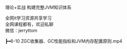 理论+实战 构建完整JVM知识体系

全网it学习资源共享学习<br>全网课程都有，欢迎私聊<br>微信：jerryttom<br>

┣━6-10 ZGC收集器、GC性能指标和JVM内存配置原则.mp4